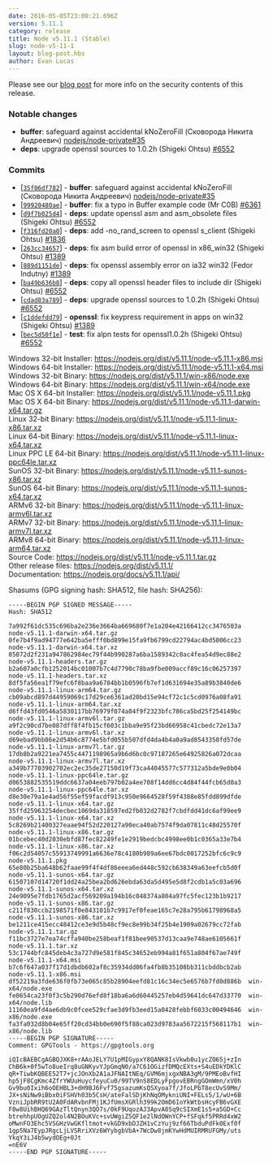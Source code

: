 ```yaml
---
date: 2016-05-05T23:00:21.696Z
version: 5.11.1
category: release
title: Node v5.11.1 (Stable)
slug: node-v5-11-1
layout: blog-post.hbs
author: Evan Lucas
---
```


Please see our [blog post](nodejs.org/en/blog/vulnerability/openssl-may-2016) for more info on the security contents of this release.

### Notable changes

* **buffer**: safeguard against accidental kNoZeroFill (Сковорода Никита Андреевич) [nodejs/node-private#35](https://github.com/nodejs/node-private/pull/35)
* **deps**: upgrade openssl sources to 1.0.2h (Shigeki Ohtsu) [#6552](https://github.com/nodejs/node/pull/6552)

### Commits

* [[`35f06df782`](https://github.com/nodejs/node/commit/35f06df782)] - **buffer**: safeguard against accidental kNoZeroFill (Сковорода Никита Андреевич) [nodejs/node-private#35](https://github.com/nodejs/node-private/pull/35)
* [[`99920480ae`](https://github.com/nodejs/node/commit/99920480ae)] - **buffer**: fix a typo in Buffer example code (Mr C0B) [#6361](https://github.com/nodejs/node/pull/6361)
* [[`d9f7b025d4`](https://github.com/nodejs/node/commit/d9f7b025d4)] - **deps**: update openssl asm and asm_obsolete files (Shigeki Ohtsu) [#6552](https://github.com/nodejs/node/pull/6552)
* [[`f316fd20a0`](https://github.com/nodejs/node/commit/f316fd20a0)] - **deps**: add -no_rand_screen to openssl s_client (Shigeki Ohtsu) [#1836](https://github.com/nodejs/node/pull/1836)
* [[`263cc34657`](https://github.com/nodejs/node/commit/263cc34657)] - **deps**: fix asm build error of openssl in x86_win32 (Shigeki Ohtsu) [#1389](https://github.com/nodejs/node/pull/1389)
* [[`889d1151de`](https://github.com/nodejs/node/commit/889d1151de)] - **deps**: fix openssl assembly error on ia32 win32 (Fedor Indutny) [#1389](https://github.com/nodejs/node/pull/1389)
* [[`ba49b636b8`](https://github.com/nodejs/node/commit/ba49b636b8)] - **deps**: copy all openssl header files to include dir (Shigeki Ohtsu) [#6552](https://github.com/nodejs/node/pull/6552)
* [[`cdad83a789`](https://github.com/nodejs/node/commit/cdad83a789)] - **deps**: upgrade openssl sources to 1.0.2h (Shigeki Ohtsu) [#6552](https://github.com/nodejs/node/pull/6552)
* [[`c1ddefdd79`](https://github.com/nodejs/node/commit/c1ddefdd79)] - **openssl**: fix keypress requirement in apps on win32 (Shigeki Ohtsu) [#1389](https://github.com/nodejs/node/pull/1389)
* [[`bec5d50f1e`](https://github.com/nodejs/node/commit/bec5d50f1e)] - **test**: fix alpn tests for openssl1.0.2h (Shigeki Ohtsu) [#6552](https://github.com/nodejs/node/pull/6552)



Windows 32-bit Installer: https://nodejs.org/dist/v5.11.1/node-v5.11.1-x86.msi<br>
Windows 64-bit Installer: https://nodejs.org/dist/v5.11.1/node-v5.11.1-x64.msi<br>
Windows 32-bit Binary: https://nodejs.org/dist/v5.11.1/win-x86/node.exe<br>
Windows 64-bit Binary: https://nodejs.org/dist/v5.11.1/win-x64/node.exe<br>
Mac OS X 64-bit Installer: https://nodejs.org/dist/v5.11.1/node-v5.11.1.pkg<br>
Mac OS X 64-bit Binary: https://nodejs.org/dist/v5.11.1/node-v5.11.1-darwin-x64.tar.gz<br>
Linux 32-bit Binary: https://nodejs.org/dist/v5.11.1/node-v5.11.1-linux-x86.tar.xz<br>
Linux 64-bit Binary: https://nodejs.org/dist/v5.11.1/node-v5.11.1-linux-x64.tar.xz<br>
Linux PPC LE 64-bit Binary: https://nodejs.org/dist/v5.11.1/node-v5.11.1-linux-ppc64le.tar.xz<br>
SunOS 32-bit Binary: https://nodejs.org/dist/v5.11.1/node-v5.11.1-sunos-x86.tar.xz<br>
SunOS 64-bit Binary: https://nodejs.org/dist/v5.11.1/node-v5.11.1-sunos-x64.tar.xz<br>
ARMv6 32-bit Binary: https://nodejs.org/dist/v5.11.1/node-v5.11.1-linux-armv6l.tar.xz<br>
ARMv7 32-bit Binary: https://nodejs.org/dist/v5.11.1/node-v5.11.1-linux-armv7l.tar.xz<br>
ARMv8 64-bit Binary: https://nodejs.org/dist/v5.11.1/node-v5.11.1-linux-arm64.tar.xz<br>
Source Code: https://nodejs.org/dist/v5.11.1/node-v5.11.1.tar.gz<br>
Other release files: https://nodejs.org/dist/v5.11.1/<br>
Documentation: https://nodejs.org/docs/v5.11.1/api/

Shasums (GPG signing hash: SHA512, file hash: SHA256):
```
-----BEGIN PGP SIGNED MESSAGE-----
Hash: SHA512

7a992f61dc535c696ba2e236e3664ba669680f7e1a204e42166412cc3476503a  node-v5.11.1-darwin-x64.tar.gz
0fe7b4f9ad94777e642ba5efff0bd899e15fa9fb6799cd22794ac4bd5006cc23  node-v5.11.1-darwin-x64.tar.xz
85072d2f231a947862984ec79f44b990287a6ba1589342c0ac4fea54d9ec88e2  node-v5.11.1-headers.tar.gz
b2a607a0cfb1252014bc01007b7c4d7790c78ba9fbe009accf89c16c06257397  node-v5.11.1-headers.tar.xz
8df5fa56ea1f79efc6f8baa9a6784bb1b0596fb7ef1d631694e35a89b3840de6  node-v5.11.1-linux-arm64.tar.gz
cb09abcd897d44959069c17d29ce6361ad20bd15e94cf72c1c5cd0976a08fa91  node-v5.11.1-linux-arm64.tar.xz
d6ffd43fd0546a5830117bb76979f074a04f9f2323bfc786ca5bd25f254149bc  node-v5.11.1-linux-armv6l.tar.gz
a9f2c90cd7be087dff8f4fb15cf603c1bba9e95f23bd66958c41cbedc72e13a7  node-v5.11.1-linux-armv6l.tar.xz
d69ebad9bb86e2d54b6c8774e5bfd055b507dfd4da4b4a0a9ad8543358fd57de  node-v5.11.1-linux-armv7l.tar.gz
17db8b2a9221ea7455c4471198965a9b6d6bc0c97187265e64925826a072dcaa  node-v5.11.1-linux-armv7l.tar.xz
a349b77703902702ec2ec35de27150d19f73ca44045577c577312a5bde9e0b04  node-v5.11.1-linux-ppc64le.tar.gz
d0653882535519ddc6637a04eeb797b02a4ee708f14dd6cc4d84f44fcb65d0a3  node-v5.11.1-linux-ppc64le.tar.xz
d8e30e79a1e4ad56f55ef59facdf913c950e9664528f59f4388e85fdd899dfde  node-v5.11.1-linux-x64.tar.gz
35ffd25963254decbec1069da318597ed2fb032d2782f7cbdfdd41dc6af99ee9  node-v5.11.1-linux-x64.tar.xz
5c8269b21400327eaae94f52d220127a90eca40ab7574f9da07811c48d25570f  node-v5.11.1-linux-x86.tar.gz
01bcebec40d2030ebfd87fec82249fe1e2919bedcbc4998ee0b1c0365a33e7b4  node-v5.11.1-linux-x86.tar.xz
f06c2d54057c55913749991a6636e78c4180b989a6ee67bdc0017252bfc6c9c9  node-v5.11.1.pkg
65e80b25ba648b62faae99f4f4df86eeea6ed448c592cb638349a63eefcb5d0f  node-v5.11.1-sunos-x64.tar.gz
61507107d14720f1dd24a25bea2bd626ebda63da5d495e5d8f2cdb1a5c03a696  node-v5.11.1-sunos-x64.tar.xz
24e9095e7fdb1765d2acf569209a194b16c048374a804a97fc5fec123b1b9217  node-v5.11.1-sunos-x86.tar.gz
c211f830ccb2198571f0e843101b7c9917ef0feae165c7e28a795b61798968a5  node-v5.11.1-sunos-x86.tar.xz
be1211ce415ecc48412ce3e9d5b48cf9ec8e99b34f25b4e1909a02679cc72fab  node-v5.11.1.tar.gz
f11bc3727e7ea74cffa940be258beaf1f81bee90537d13caa9e748ae6105661f  node-v5.11.1.tar.xz
53c1744bfc845deb4c3a727d9e581f845c34652eb994a81f651a804f67ae749f  node-v5.11.1-x64.msi
b7c6f647a037f17d1dbdb602af8c35934dd06fa4fb8b35108bb311cbddbcb2ab  node-v5.11.1-x86.msi
df52219a3fde636f0fb73e065c85b28904eefd81c16c34ec5e6576b7fd0d886b  win-x64/node.exe
fe0654ca23f0f3c5b290d76efd8f18ba6a6d60445257eb4d59641dc647d33770  win-x64/node.lib
11160ea9fd4ae6db9c0fcee529cfae3d9fb3eed15a0428febbf6033c00494646  win-x86/node.exe
fa3fa032d8b04e65ff20cd34bb0e690f5f88ca023d9783aa5672215f568117b1  win-x86/node.lib
-----BEGIN PGP SIGNATURE-----
Comment: GPGTools - https://gpgtools.org

iQIcBAEBCgAGBQJXK8+rAAoJELY7U1pMIGypxY8QANK8IsVkwb0u1ycZO65j+zIn
ChB6k+0f5wTo8ueIrq8uGNKyvYJpGmqN0/a7C61OGizfDMQcEXts+S4uEDkYDKlC
qR+TiwbKQBEE52T7+jcJOnXb2A1aJFNAItNEq/GVM6mjxgxNBA3gM/9PMEoBvfHI
hp5jF8CgKmc4ZfrYWUuHuycfeyuCu0/99TV9nS8EDLyFpgovEBRngGOmWmn/xV0h
Gv9bu0Ixih6oOEHBL3+dH9BJ6Fvf75gsazumKsQSXyoa7f/JfoLPbT8ecUvS9Mm/
JX+sNiNw9iBbx0iFSHVh03b5CsH/ateFalSDjKhNqOMykniUNI+FELs5/1/wU+6B
VzniJpbRR9tU2A0FdARvbnFMj1KJfUmsXGRlh399k2OmD6IoYkWtbsHcyFB6vGXE
F8w8UihBHQ69GAzTltQnyn3QO7s/0kF9UqozAJ3ApvA8Sq9cSIXmE1s5+a5GD+Cc
btrehhpUOgUZQ2ol4N2BOuKVc+svUWgiZ5QF1e2lNdOWnYCP+fSFqkf5PRRd4xW2
oMwnFO3Ehc5VSGHzVwGKfltmot+vkGD9xbDJZH1vCzYuj9zf66TbduPdFk0Exf0f
1gp5Na7EypJRgcLjLVSRriXVz6WYybgbVbA+7WcDw8jmKYwHdMUIRMRUFGMy/uts
YkqY3iJ4b5wydOEg+0Jt
=nE6V
-----END PGP SIGNATURE-----

```
